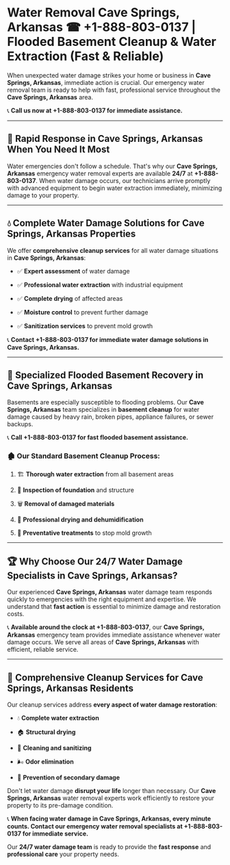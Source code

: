 # Water Removal Cave Springs, Arkansas ☎ +1-888-803-0137 | Flooded Basement Cleanup & Water Extraction (Fast & Reliable)

When unexpected water damage strikes your home or business in **Cave Springs, Arkansas**, immediate action is crucial. Our emergency water removal team is ready to help with fast, professional service throughout the **Cave Springs, Arkansas** area. 

📞 **Call us now at +1-888-803-0137 for immediate assistance.**

---

## 🚀 Rapid Response in Cave Springs, Arkansas When You Need It Most

Water emergencies don't follow a schedule. That's why our **Cave Springs, Arkansas** emergency water removal experts are available **24/7** at **+1-888-803-0137**. When water damage occurs, our technicians arrive promptly with advanced equipment to begin water extraction immediately, minimizing damage to your property.

---

## 💧 Complete Water Damage Solutions for Cave Springs, Arkansas Properties

We offer **comprehensive cleanup services** for all water damage situations in **Cave Springs, Arkansas**:

- ✅ **Expert assessment** of water damage  
- ✅ **Professional water extraction** with industrial equipment  
- ✅ **Complete drying** of affected areas  
- ✅ **Moisture control** to prevent further damage  
- ✅ **Sanitization services** to prevent mold growth  

📞 **Contact +1-888-803-0137 for immediate water damage solutions in Cave Springs, Arkansas.**

---

## 🌊 Specialized Flooded Basement Recovery in Cave Springs, Arkansas

Basements are especially susceptible to flooding problems. Our **Cave Springs, Arkansas** team specializes in **basement cleanup** for water damage caused by heavy rain, broken pipes, appliance failures, or sewer backups. 

📞 **Call +1-888-803-0137 for fast flooded basement assistance.**

### 🏚️ Our Standard Basement Cleanup Process:
1. 🏗️ **Thorough water extraction** from all basement areas  
2. 🔎 **Inspection of foundation** and structure  
3. 🗑️ **Removal of damaged materials**  
4. 💨 **Professional drying and dehumidification**  
5. 🚫 **Preventative treatments** to stop mold growth  

---

## 🏆 Why Choose Our 24/7 Water Damage Specialists in Cave Springs, Arkansas?

Our experienced **Cave Springs, Arkansas** water damage team responds quickly to emergencies with the right equipment and expertise. We understand that **fast action** is essential to minimize damage and restoration costs.

📞 **Available around the clock at +1-888-803-0137**, our **Cave Springs, Arkansas** emergency team provides immediate assistance whenever water damage occurs. We serve all areas of **Cave Springs, Arkansas** with efficient, reliable service.

---

## 🧹 Comprehensive Cleanup Services for Cave Springs, Arkansas Residents

Our cleanup services address **every aspect of water damage restoration**:

- 💧 **Complete water extraction**  
- 🏠 **Structural drying**  
- 🧼 **Cleaning and sanitizing**  
- 🌬️ **Odor elimination**  
- 🚫 **Prevention of secondary damage**  

Don't let water damage **disrupt your life** longer than necessary. Our **Cave Springs, Arkansas** water removal experts work efficiently to restore your property to its pre-damage condition.

📞 **When facing water damage in Cave Springs, Arkansas, every minute counts. Contact our emergency water removal specialists at +1-888-803-0137 for immediate service.**

Our **24/7 water damage team** is ready to provide the **fast response** and **professional care** your property needs.
